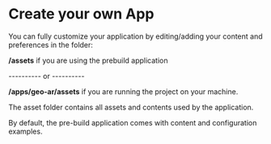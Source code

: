 # Create your own App

You can fully customize your application by editing/adding your content and preferences in the folder:

**/assets** if you are using the prebuild application

---------- or ----------

**/apps/geo-ar/assets** if you are running the project on your machine.

The asset folder contains all assets and contents used by the application.

By default, the pre-build application comes with content and configuration examples.
